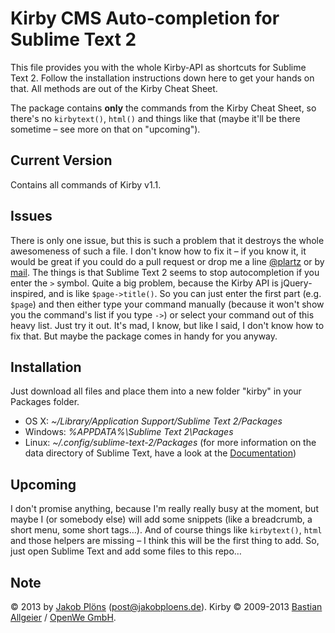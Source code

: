 # Kirby CMS Auto-completion for Sublime Text 2
This file provides you with the whole Kirby-API as shortcuts for Sublime Text 2. Follow the installation instructions down here to get your hands on that. All methods are out of the Kirby Cheat Sheet.

The package contains **only** the commands from the Kirby Cheat Sheet, so there's no `kirbytext()`, `html()` and things like that (maybe it'll be there sometime – see more on that on "upcoming").

## Current Version
Contains all commands of Kirby v1.1.

## Issues
There is only one issue, but this is such a problem that it destroys the whole awesomeness of such a file. I don't know how to fix it – if you know it, it would be great if you could do a pull request or drop me a line [@plartz](http://twitter.com/plartz) or by [mail](mailto:post@jakobploens.de).
The things is that Sublime Text 2 seems to stop autocompletion if you enter the `>` symbol. Quite a big problem, because the Kirby API is jQuery-inspired, and is like `$page->title()`. So you can just enter the first part (e.g. `$page`) and then either type your command manually (because it won't show you the command's list if you type `->`) or select your command out of this heavy list. Just try it out. It's mad, I know, but like I said, I don't know how to fix that. But maybe the package comes in handy for you anyway.

## Installation
Just download all files and place them into a new folder "kirby" in your Packages folder.
- OS X: *~/Library/Application Support/Sublime Text 2/Packages*
- Windows: *%APPDATA%\Sublime Text 2\Packages*
- Linux: *~/.config/sublime-text-2/Packages*
(for more information on the data directory of Sublime Text, have a look at the [Documentation](http://docs.sublimetext.info/en/latest/basic_concepts.html#the-data-directory))

## Upcoming
I don't promise anything, because I'm really really busy at the moment, but maybe I (or somebody else) will add some snippets (like a breadcrumb, a short menu, some short tags…). And of course things like `kirbytext()`, `html` and those helpers are missing – I think this will be the first thing to add. So, just open Sublime Text and add some files to this repo…

## Note
© 2013 by [Jakob Plöns](http://jakobploens.de) (post@jakobploens.de).
Kirby © 2009-2013 [Bastian Allgeier](http://bastianallgeier.com/) / [OpenWe GmbH](http://openwe.de/).